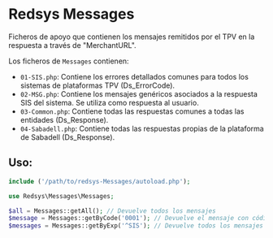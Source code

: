 Redsys Messages
=====

Ficheros de apoyo que contienen los mensajes remitidos por el TPV en la respuesta a través de "MerchantURL".

Los ficheros de `Messages` contienen:

 * `01-SIS.php`: Contiene los errores detallados comunes para todos los sistemas de plataformas TPV (Ds_ErrorCode).
 * `02-MSG.php`: Contiene los mensajes genéricos asociados a la respuesta SIS del sistema. Se utiliza como respuesta al usuario.
 * `03-Common.php`: Contiene todas las respuestas comunes a todas las entidades (Ds_Response).
 * `04-Sabadell.php`: Contiene todas las respuestas propias de la plataforma de Sabadell (Ds_Response).

## Uso:

```php
include ('/path/to/redsys-Messages/autoload.php');

use Redsys\Messages\Messages;

$all = Messages::getAll(); // Devuelve todos los mensajes
$message = Messages::getByCode('0001'); // Devuelve el mensaje con código
$messages = Messages::getByExp('^SIS'); // Devuelve todos los mensajes que contentan esa expresión
```
